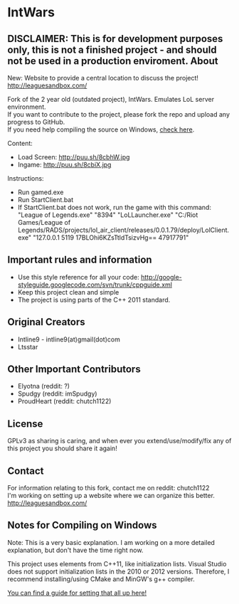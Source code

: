 IntWars
==================
DISCLAIMER: This is for development purposes only, this is not a finished project - and should not be used in a production enviroment.
About
------
New: Website to provide a central location to discuss the project! http://leaguesandbox.com/

Fork of the 2 year old (outdated project), IntWars. Emulates LoL server environment.  
If you want to contribute to the project, please fork the repo and upload any progress to GitHub.  
If you need help compiling the source on Windows, [check here](http://leaguesandbox.com/forum/viewtopic.php?f=6&t=4).

Content:
* Load Screen: http://puu.sh/8cbhW.jpg
* Ingame: http://puu.sh/8cbiX.jpg


Instructions:
* Run gamed.exe
* Run StartClient.bat
* If StartClient.bat does not work, run the game with this command: "League of Legends.exe" "8394" "LoLLauncher.exe" "C:/Riot Games/League of Legends/RADS/projects/lol_air_client/releases/0.0.1.79/deploy/LolClient.exe" "127.0.0.1 5119 17BLOhi6KZsTtldTsizvHg== 47917791"

Important rules and information
---------
* Use this style reference for all your code: http://google-styleguide.googlecode.com/svn/trunk/cppguide.xml
* Keep this project clean and simple
* The project is using parts of the C++ 2011 standard.

Original Creators
-------
* Intline9 - intline9(at)gmail(dot)com
* Ltsstar

Other Important Contributors
-------
* Elyotna (reddit: ?)
* Spudgy (reddit: imSpudgy)
* ProudHeart (reddit: chutch1122)


License
-------
GPLv3 as sharing is caring, and when ever you extend/use/modify/fix any of this project you should share it again!

Contact
-------
For information relating to this fork, contact me on reddit: chutch1122  
I'm working on setting up a website where we can organize this better. http://leaguesandbox.com/

Notes for Compiling on Windows
---------
Note: This is a very basic explanation. I am working on a more detailed explanation, but don't have the time right now.

This project uses elements from C++11, like initialization lists. Visual Studio does not support initialization lists in the 2010 or 2012 versions. Therefore, I recommend installing/using CMake and MinGW's g++ compiler.

[You can find a guide for setting that all up here!](http://leaguesandbox.com/forum/viewtopic.php?f=6&t=4)
